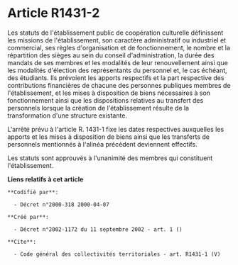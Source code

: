 # Article R1431-2

Les statuts de l'établissement public de coopération culturelle définissent les missions de l'établissement, son caractère
administratif ou industriel et commercial, ses règles d'organisation et de fonctionnement, le nombre et la répartition des
sièges au sein du conseil d'administration, la durée des mandats de ses membres et les modalités de leur renouvellement ainsi
que les modalités d'élection des représentants du personnel et, le cas échéant, des étudiants. Ils prévoient les apports
respectifs et la part respective des contributions financières de chacune des personnes publiques membres de l'établissement,
et les mises à disposition de biens nécessaires à son fonctionnement ainsi que les dispositions relatives au transfert des
personnels lorsque la création de l'établissement résulte de la transformation d'une structure existante.

L'arrêté prévu à l'article R. 1431-1 fixe les dates respectives auxquelles les apports et les mises à disposition de biens
ainsi que les transferts de personnels mentionnés à l'alinéa précédent deviennent effectifs. 

Les statuts sont approuvés à l'unanimité des membres qui constituent l'établissement.

**Liens relatifs à cet article**

	**Codifié par**:

	  - Décret n°2000-318 2000-04-07

	**Créé par**:

	  - Décret n°2002-1172 du 11 septembre 2002 - art. 1 ()

	**Cite**:

	  - Code général des collectivités territoriales - art. R1431-1 (V)

